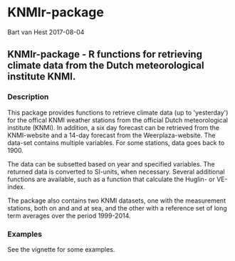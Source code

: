 KNMIr-package
================
Bart van Hest
2017-08-04

<!-- README.md is generated from README.Rmd. Please edit that file -->
KNMIr-package - R functions for retrieving climate data from the Dutch meteorological institute KNMI.
-----------------------------------------------------------------------------------------------------

### Description

This package provides functions to retrieve climate data (up to 'yesterday') for the offical KNMI weather stations from the official Dutch meteorological institute (KNMI). In addition, a six day forecast can be retrieved from the KNMI-website and a 14-day forecast from the Weerplaza-website. The data-set contains multiple variables. For some stations, data goes back to 1900.

The data can be subsetted based on year and specified variables. The returned data is converted to SI-units, when necessary. Several additional functions are available, such as a function that calculate the Huglin- or VE-index.

The package also contains two KNMI datasets, one with the measurement stations, both on and and at sea, and the other with a reference set of long term averages over the period 1999-2014.

### Examples

See the vignette for some examples.
